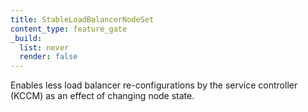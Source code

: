 ```yaml
---
title: StableLoadBalancerNodeSet
content_type: feature_gate
_build:
  list: never
  render: false
---
```

Enables less load balancer re-configurations by
the service controller (KCCM) as an effect of changing node state.
